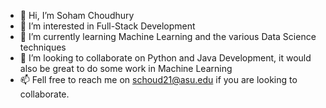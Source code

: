 - 👋 Hi, I’m Soham Choudhury
- 👀 I’m interested in Full-Stack Development
- 🌱 I’m currently learning Machine Learning and the various Data Science techniques
- 💞️ I’m looking to collaborate on Python and Java Development, it would also be great to do some work in Machine Learning
- 📫 Fell free to reach me on schoud21@asu.edu if you are looking to collaborate.

